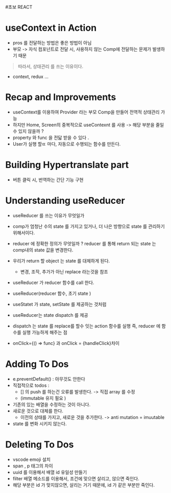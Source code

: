#초보 REACT

# useContext in Action

- pros 를 전달하는 방법은 좋은 방법이 아님
- 부모 -> 자식 컴포넌트로 전달 시, 사용하지 않는 Comp에 전달하는 문제가 발생하기 때문

> 따라서, 상태관리 를 쓰는 이유이다.

- context, redux ...

# Recap and Improvements

- useContext를 이용하여 Provider 라는 부모 Comp을 만들어 전역적 상태관리 가능
- 하지만 Home, Screen의 중복적으로 useContexnt 를 사용
  -> 해당 부분을 줄일수 있지 않을까 ?
- property 와 func 을 전닯 받을 수 있다 .
- User가 실행 할ㄸ 마다, 자동으로 수행되는 함수를 만든다.

# Building Hypertranslate part

- 버튼 클릭 시, 번역하는 간단 기능 구현

# Understanding useReducer

- useReducer 를 쓰는 이유가 무엇일가

* comp가 엄청난 수의 state 를 가지고 있거나, 더 나은 방향으로 state 를 관리하기 위해서이다.

- reducer 에 정확한 정의가 무엇일까 ?
  reducer 를 통해 return 되는 state 는 comp내의 state 값을 변경한다.

- 우리가 return 할 object 는 state 를 대체하게 된다.
  - 변경, 조작, 추가가 아닌 replace 라는것을 참조
- useReducer 가 reducer 함수를 call 한다.
- useReducer(reducer 함수, 초기 state )

- useStatet 가 state, setState 를 제공하는 것처럼
- useReducer는 state dispatch 를 제공

- dispatch 는 state 를 replace를 할수 잇는 action 함수를 실행
  즉, reducer 에 함수를 실행 가능하게 해주는 점

- onClick={() => func} 과 onClick = {handleClick}차이

# Adding To Dos

- e.preventDefault() : 아무것도 안한다
- 직접적으로 todos :
  - [] 의 push 를 하는건 오류를 발생한다. -> 직접 array 를 수정
  - (immutable 유지 필요 )
- 기존의 있는 배열을 수정하는 것이 아니다.
- 새로운 것으로 대체를 한다.
  - 이전의 상태를 가지고, 새로운 것을 추가한다. -> anti mutation = imuutable
- state 를 변화 시키지 않는다.

# Deleting To Dos

- vscode emoji 설치
- span , p 태그의 차이
- uuid 를 이용해서 배열 id 유일성 만들기
- filter 배열 메소드를 이용해서, 조건에 맞으면 살리고, 않으면 죽인다.
- 해당 부분은 id 가 맞지않으면, 살리는 거기 때문에, id 가 같은 부분만 죽인다.
